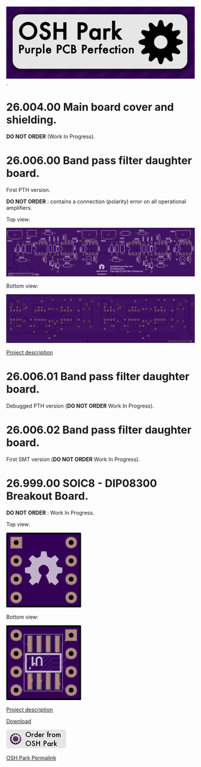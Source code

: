 ![OSH_Park_logo](OSH_Park_logo.jpg).

# 26.004.00 Main board cover and shielding.

**DO NOT ORDER** (Work In Progress).


# 26.006.00 Band pass filter daughter board.

First PTH version.

**DO NOT ORDER** : contains a connection (polarity) error on all operational amplifiers.

Top view:

![Top view](26-006-00/26-006-00_top_large.png)

Bottom view:

![Bottom view](26-006-00/26-006-00_bottom_large.png)

[Project description](26-006-00/README.md)


# 26.006.01 Band pass filter daughter board.

Debugged PTH version (**DO NOT ORDER** Work In Progress).


# 26.006.02 Band pass filter daughter board.

First SMT version (**DO NOT ORDER** Work In Progress).


# 26.999.00 SOIC8 - DIP08300 Breakout Board.

**DO NOT ORDER** : Work In Progress.

Top view:

![Top view](26-999-00/26-999-00_top_large.png)

Bottom view:

![Bottom view](26-999-00/26-999-00_bottom_large.png)

[Project description](26-999-00/README.md)

[Download](26-999-00/26-999-00.zip)

[![Order board](badge.png)](https://oshpark.com/shared_projects/yK5TL8nq/order)

[OSH Park Permalink](https://oshpark.com/shared_projects/yK5TL8nq)

